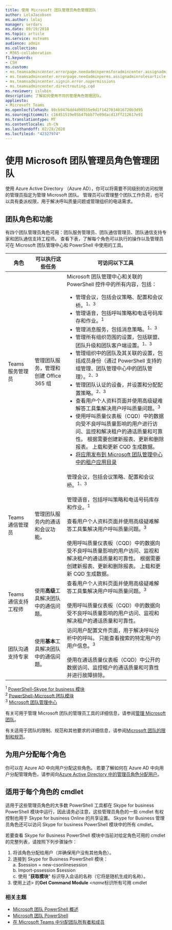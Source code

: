 ```yaml
---
title: 使用 Microsoft 团队管理员角色管理团队
author: LolaJacobsen
ms.author: lolaj
manager: serdars
ms.date: 09/19/2018
ms.topic: article
ms.service: msteams
audience: admin
ms.collection:
- M365-collaboration
f1.keywords:
- CSH
ms.custom:
- ms.teamsadmincenter.errorpage.needadminpermsforadmincenter.assignadminrolesarticle
- ms.teamsadmincenter.errorpage.needadminperms.assignadminrolesarticle
- ms.teamsadmincenter.signin.error.nopermissions
- ms.teamsadmincenter.directrouting.cqd
ms.reviewer: islubin
description: 了解如何使用不同的管理角色管理团队。
appliesto:
- Microsoft Teams
ms.openlocfilehash: 80cb9476dd4d90555e9d1f1427034016720b3d95
ms.sourcegitcommit: c16451519e05b47bbb77e09dacd13ff212617e91
ms.translationtype: MT
ms.contentlocale: zh-CN
ms.lasthandoff: 02/28/2020
ms.locfileid: "42327974"
---
```

# <a name="use-microsoft-teams-administrator-roles-to-manage-teams"></a>使用 Microsoft 团队管理员角色管理团队

使用 Azure Active Directory （Azure AD），你可以将需要不同级别的访问权限的管理员指定为管理 Microsoft 团队。 管理员可以管理整个团队工作负荷，也可以具有委派权限，用于解决呼叫质量问题或管理组织的电话需求。 

## <a name="teams-roles-and-capabilities"></a>团队角色和功能

有四个团队管理员角色可用：团队服务管理员、团队通信管理员、团队通信支持专家和团队通信支持工程师。 查看下表，了解每个角色可以执行的操作以及管理员可在 Microsoft 团队管理中心和 PowerShell 中使用的工具。



<!-- add Global admin role? -->

| 角色 | 可以执行这些任务 | 可访问以下工具 |
|----- | ------------------ | ------------------------------ |
| Teams 服务管理员 | 管理团队服务，管理和创建 Office 365 组 | Microsoft 团队管理中心和关联的 PowerShell 控件中的所有内容，包括：<ul><li> 管理会议，包括会议策略、配置和会议桥。<sup>1、3</sup></li><li>管理语音，包括呼叫策略和电话号码库存和作业。<sup>1</sup></li><li>管理消息服务，包括消息策略。<sup>1、3</sup></li><li>管理所有组织范围的设置，包括联盟、团队升级和团队客户端设置。<sup>1、3</sup></li><li>管理组织中的团队及其关联的设置，包括成员身份（通过 PowerShell 支持的组管理、团队管理中心中的团队管理）。<sup>2、3</sup></li><li>管理团队认证的设备，并设置和分配配置策略。<sup>2、3</sup></li><li>查看用户个人资料页面并使用高级疑难解答工具集解决用户呼叫质量问题。<sup>3</sup> </li><li> 使用呼叫质量仪表板（CQD）中的数据向受不良呼叫质量影响的用户进行访问、监控和解决租户的通话质量和可靠性。 根据需要创建新报表、更新和删除报表。 上载和更新 CQD 生成数据。</li><li> [将应用发布到 Microsoft 团队管理中心中的租户应用目录](manage-apps.md)</li></ul> |
| Teams 通信管理员 | 管理团队服务内的通话和会议功能。 | 管理会议，包括会议策略、配置和会议桥。<sup>1、3</sup><br><br> 管理语音，包括呼叫策略和电话号码库存和作业。<sup>1</sup><br><br> 查看用户个人资料页面并使用高级疑难解答工具集解决用户呼叫质量问题。<sup>3</sup> <br><br> 使用呼叫质量仪表板（CQD）中的数据向受不良呼叫质量影响的用户访问、监视和解决租户的通话质量和可靠性。 根据需要创建新报表、更新和删除报表。 上载和更新 CQD 生成数据。|
| Teams 通信支持工程师 | 使用**高级**工具解决团队中的通信问题。 | 查看用户个人资料页面并使用高级疑难解答工具集解决用户呼叫质量问题。<sup>3</sup> <br><br> 使用呼叫质量仪表板（CQD）中的数据向受不良呼叫质量影响的用户访问、监视和解决租户的通话质量和可靠性。 |
| 团队沟通支持专家 | 使用**基本**工具解决团队中的通信问题。| 访问用户配置文件页面，用于解决呼叫分析中的呼叫。 只能查看搜索的特定用户的用户信息。<sup>3</sup> <br><br> 使用在通话质量仪表板（CQD）中公开的数据访问、监控租户的通话质量和可靠性并进行故障排除。  

<sup>1</sup> [PowerShell-Skype for business 模块](https://docs.microsoft.com/office365/enterprise/powershell/manage-skype-for-business-online-with-office-365-powershell)<br>
<sup>2</sup> [PowerShell-Microsoft 团队模块](https://www.powershellgallery.com/packages/MicrosoftTeams/)<br>
<sup>3</sup> [Microsoft 团队管理中心](https://docs.microsoft.com/microsoftteams/manage-teams-skypeforbusiness-admin-center)
<!-- <sup>4</sup> Azure Active Directory admin center <<note that these are going to come later because they’re related to O365 Group management>> 
<sup>5</sup> Microsoft 365 Admin Center <<note that these are going to come later because they’re related to O365 Group management>> 
-->
有关可用于管理 Microsoft 团队的管理员工具的详细信息，请参阅[管理 Microsoft 团队](https://docs.microsoft.com/microsoftteams/manage-teams-skypeforbusiness-admin-center)。

有关适用于团队的限制、规范和其他要求的详细信息，请参阅[Microsoft 团队的限制和规范](limits-specifications-teams.md)。

## <a name="assign-users-to-each-role"></a>为用户分配每个角色

你可以在 Azure AD 中向用户分配这些角色。 若要了解如何在 Azure AD 中向用户分配管理角色，请参阅向[Azure Active Directory 中的管理员角色分配用户](https://docs.microsoft.com/azure/active-directory/fundamentals/active-directory-users-assign-role-azure-portal)。

## <a name="cmdlets-available-for-each-role"></a>适用于每个角色的 cmdlet

适用于这些管理员角色的大多数 PowerShell 工具都在 Skype for business PowerShell 模块中运行，因此请务必注意，这些管理员角色的一些 cmdlet 有权控制也用于 Skype for business Online 的共享设置。 Skype for Business 管理员角色还可以访问 Skype for business PowerShell 模块中的所有 cmdlet。

若要查看 Skype for Business PowerShell 模块中当前对给定角色可用的 cmdlet 的完整列表，请按照下列步骤操作：

1. 将该角色分配给用户（并确保用户没有其他角色）。
2. 连接到 Skype for Business PowerShell 模块：<br>
   a. $session = new-csonlinesession<br>
   b. Import-pssession $session<br>
   c. 使用 "**获取模块**" 标识导入会话的名称（它将是随机生成的名称）。<br>
3. 使用上述> 的**Get Command Module** <*name*标识所有可用 cmdlet

### <a name="related-topics"></a>相关主题

- [Microsoft 团队 PowerShell 概述](teams-powershell-overview.md)
- [Microsoft 团队 PowerShell](https://docs.microsoft.com/powershell/module/teams/?view=teams-ps)
- [在 Microsoft Teams 中分配团队所有者和成员](https://docs.microsoft.com/microsoftteams/assign-roles-permissions)

